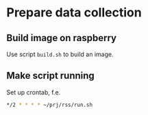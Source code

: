 # Prepare data collection

## Build image on raspberry
Use script `build.sh` to build an image.

## Make script running
Set up crontab, f.e.
```bash
*/2 * * * * ~/prj/rss/run.sh
```

